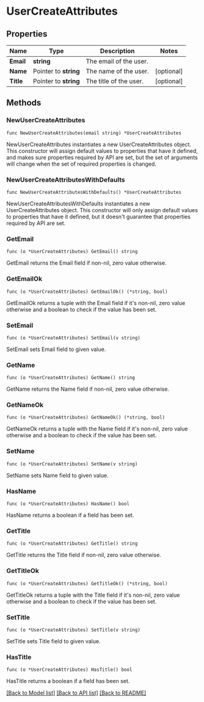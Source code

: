 # UserCreateAttributes

## Properties

| Name      | Type                  | Description            | Notes      |
| --------- | --------------------- | ---------------------- | ---------- |
| **Email** | **string**            | The email of the user. |
| **Name**  | Pointer to **string** | The name of the user.  | [optional] |
| **Title** | Pointer to **string** | The title of the user. | [optional] |

## Methods

### NewUserCreateAttributes

`func NewUserCreateAttributes(email string) *UserCreateAttributes`

NewUserCreateAttributes instantiates a new UserCreateAttributes object.
This constructor will assign default values to properties that have it defined,
and makes sure properties required by API are set, but the set of arguments
will change when the set of required properties is changed.

### NewUserCreateAttributesWithDefaults

`func NewUserCreateAttributesWithDefaults() *UserCreateAttributes`

NewUserCreateAttributesWithDefaults instantiates a new UserCreateAttributes object.
This constructor will only assign default values to properties that have it defined,
but it doesn't guarantee that properties required by API are set.

### GetEmail

`func (o *UserCreateAttributes) GetEmail() string`

GetEmail returns the Email field if non-nil, zero value otherwise.

### GetEmailOk

`func (o *UserCreateAttributes) GetEmailOk() (*string, bool)`

GetEmailOk returns a tuple with the Email field if it's non-nil, zero value otherwise
and a boolean to check if the value has been set.

### SetEmail

`func (o *UserCreateAttributes) SetEmail(v string)`

SetEmail sets Email field to given value.

### GetName

`func (o *UserCreateAttributes) GetName() string`

GetName returns the Name field if non-nil, zero value otherwise.

### GetNameOk

`func (o *UserCreateAttributes) GetNameOk() (*string, bool)`

GetNameOk returns a tuple with the Name field if it's non-nil, zero value otherwise
and a boolean to check if the value has been set.

### SetName

`func (o *UserCreateAttributes) SetName(v string)`

SetName sets Name field to given value.

### HasName

`func (o *UserCreateAttributes) HasName() bool`

HasName returns a boolean if a field has been set.

### GetTitle

`func (o *UserCreateAttributes) GetTitle() string`

GetTitle returns the Title field if non-nil, zero value otherwise.

### GetTitleOk

`func (o *UserCreateAttributes) GetTitleOk() (*string, bool)`

GetTitleOk returns a tuple with the Title field if it's non-nil, zero value otherwise
and a boolean to check if the value has been set.

### SetTitle

`func (o *UserCreateAttributes) SetTitle(v string)`

SetTitle sets Title field to given value.

### HasTitle

`func (o *UserCreateAttributes) HasTitle() bool`

HasTitle returns a boolean if a field has been set.

[[Back to Model list]](../README.md#documentation-for-models) [[Back to API list]](../README.md#documentation-for-api-endpoints) [[Back to README]](../README.md)
